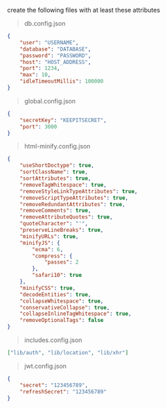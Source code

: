 create the following files with at least these attributes

> db.config.json

```json
{
    "user": "USERNAME",
    "database": "DATABASE",
    "password": "PASSWORD",
    "host": "HOST_ADDRESS",
    "port": 1234,
    "max": 10,
    "idleTimeoutMillis": 100000
}
```

> global.config.json

```json
{
    "secretKey": "KEEPITSECRET",
    "port": 3000
}
```

> html-minify.config.json

```json
{
    "useShortDoctype": true,
    "sortClassName": true,
    "sortAttributes": true,
    "removeTagWhitespace": true,
    "removeStyleLinkTypeAttributes": true,
    "removeScriptTypeAttributes": true,
    "removeRedundantAttributes": true,
    "removeComments": true,
    "removeAttributeQuotes": true,
    "quoteCharacter": "'",
    "preserveLineBreaks": true,
    "minifyURLs": true,
    "minifyJS": {
        "ecma": 6,
        "compress": {
            "passes": 2
        },
        "safari10": true
    },
    "minifyCSS": true,
    "decodeEntities": true,
    "collapseWhitespace": true,
    "conservativeCollapse": true,
    "collapseInlineTagWhitespace": true,
    "removeOptionalTags": false
}
```

> includes.config.json

```json
["lib/auth", "lib/location", "lib/xhr"]
```

> jwt.config.json

```json
{
    "secret": "123456789",
    "refreshSecret": "123456789"
}
```
